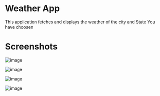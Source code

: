 # Weather App #

  This application fetches and displays the weather of the city and State You have choosen

# Screenshots #

  ![image](https://user-images.githubusercontent.com/56113584/138439266-6736a91e-7550-4f8d-ab4d-2a54e752d6ca.png)

  ![image](https://user-images.githubusercontent.com/56113584/138439834-b3220f0d-c2be-4d72-9fcb-7bfa81c5f022.png)

  ![image](https://user-images.githubusercontent.com/56113584/138439932-3274d2e2-ac2e-4acc-8c70-113f515a3465.png)

  ![image](https://user-images.githubusercontent.com/56113584/138440075-f155d40c-c9db-4514-8161-9df7620dfad8.png)

